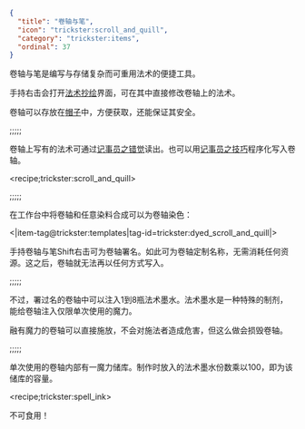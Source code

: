 ```json
{
  "title": "卷轴与笔",
  "icon": "trickster:scroll_and_quill",
  "category": "trickster:items",
  "ordinal": 37
}
```

卷轴与笔是编写与存储复杂而可重用法术的便捷工具。


手持右击会打开[法术抄绘](^trickster:editing)界面，可在其中直接修改卷轴上的法术。


卷轴可以存放在[帽子](^trickster:items/top_hat)中，方便获取，还能保证其安全。

;;;;;

卷轴上写有的法术可通过[记事员之错觉](^trickster:tricks/basic#3)读出。也可以用[记事员之技巧](^trickster:tricks/basic#4)程序化写入卷轴。

<recipe;trickster:scroll_and_quill>

;;;;;

在工作台中将卷轴和任意染料合成可以为卷轴染色：

<|item-tag@trickster:templates|tag-id=trickster:dyed_scroll_and_quill|>

手持卷轴与笔Shift右击可为卷轴署名。如此可为卷轴定制名称，无需消耗任何资源。这之后，卷轴就无法再以任何方式写入。

;;;;;

不过，署过名的卷轴中可以注入1到8瓶法术墨水。法术墨水是一种特殊的制剂，能给卷轴注入仅限单次使用的魔力。


融有魔力的卷轴可以直接施放，不会对施法者造成危害，但这么做会损毁卷轴。

;;;;;

单次使用的卷轴内部有一魔力储库。制作时放入的法术墨水份数乘以100，即为该储库的容量。

<recipe;trickster:spell_ink>

不可食用！
